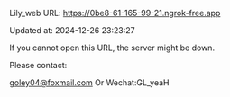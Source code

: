 Lily_web URL: https://0be8-61-165-99-21.ngrok-free.app

Updated at: 2024-12-26 23:23:27

If you cannot open this URL, the server might be down.

Please contact: 

goley04@foxmail.com Or Wechat:GL_yeaH